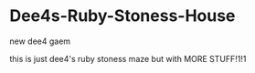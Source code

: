 # Dee4s-Ruby-Stoness-House
 new dee4 gaem

 this is just dee4's ruby stoness maze but with MORE STUFF!1!1

